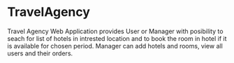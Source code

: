 # TravelAgency
Travel Agency Web Application provides User or Manager with posibility to seach for list of hotels in intrested location and to book the room in hotel if it is available for chosen period. Manager can add hotels and rooms, view all users and their orders.
